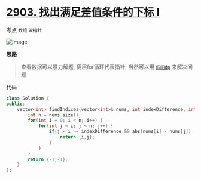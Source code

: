 

# [2903. 找出满足差值条件的下标 I](https://leetcode.cn/problems/find-indices-with-index-and-value-difference-i/description/?envType=daily-question&envId=2024-05-25)

考点 `数组` `双指针`

![image](https://github.com/nwt-q/leetcodesuanti/assets/143036993/6b805a5f-6204-49f6-992d-7313d8b2bfa4)

**思路**
> 查看数据可以暴力解题, 俩层for循环代表指针, 当然可以用 [`区间dp`]() 来解决问题

代码

```cpp
class Solution {
public:
    vector<int> findIndices(vector<int>& nums, int indexDifference, int valueDifference) {
        int n = nums.size();
        for(int i = 0; i < n; i++) {
            for(int j = i; j < n; j++) {
                if(j - i >= indexDifference && abs(nums[i] - nums[j]) >= valueDifference) {
                    return {i,j};
                }
            }
        }
        return {-1,-1};
    }
};
```
